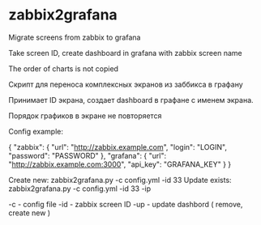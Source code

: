 # zabbix2grafana
Migrate screens from zabbix to grafana

Take screen ID, create dashboard in grafana with zabbix screen name

The order of charts is not copied

Скрипт для переноса комплексных экранов из заббикса в графану

Принимает ID экрана, создает dashboard в графане с именем экрана.

Порядок графиков в экране не повторяется

Config example:

{
    "zabbix": {
        "url": "http://zabbix.example.com",
        "login": "LOGIN",
        "password": "PASSWORD"
    },
    "grafana": {
        "url": "http://zabbix.example.com:3000",
        "api_key": "GRAFANA_KEY"
    }
}

Create new:    zabbix2grafana.py -c config.yml -id 33
Update exists: zabbix2grafana.py -c config.yml -id 33 -ip

-c  - config file
-id - zabbix screen ID
-up - update dashbord ( remove, create new )
